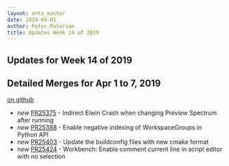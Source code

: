 ```yaml
---
layout: onto_master
date: 2019-04-01
author: Peter Peterson
title: Updates Week 14 of 2019
---
```

Updates for Week 14 of 2019
---------------------------

Detailed Merges for Apr 1 to 7, 2019
------------------------------------
[on github](https://github.com/mantidproject/mantid/pulls?q=is%3Apr+merged%3A2019-04-02..2019-04-07)

* *new* [PR25375](https://github.com/mantidproject/mantid/pull/25375) - Indirect Elwin Crash when changing Preview Spectrum after running
* *new* [PR25388](https://github.com/mantidproject/mantid/pull/25388) - Enable negative indexing of WorkspaceGroups in Python API
* *new* [PR25403](https://github.com/mantidproject/mantid/pull/25403) - Update the buildconfig files with new cmake format
* *new* [PR25424](https://github.com/mantidproject/mantid/pull/25424) - Workbench: Enable comment current line in script editor with no selection
